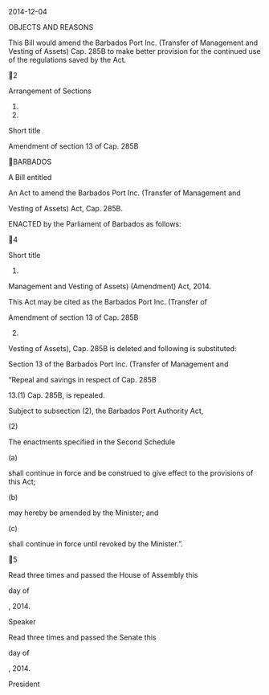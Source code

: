 2014-12-04

OBJECTS AND REASONS

This Bill would amend the Barbados Port Inc. (Transfer of Management and
Vesting of Assets) Cap. 285B to make better provision for the continued use of
the regulations saved by the Act.

2

Arrangement of Sections

1.

2.

Short title

Amendment of section 13 of Cap. 285B

BARBADOS

A Bill entitled

An  Act  to  amend  the  Barbados  Port  Inc.  (Transfer  of  Management  and

Vesting of Assets) Act, Cap. 285B.

ENACTED by the Parliament of Barbados as follows:

4

Short title

1.
Management and Vesting of Assets) (Amendment) Act, 2014.

This  Act  may  be  cited  as  the  Barbados  Port  Inc.  (Transfer  of

Amendment of section 13 of Cap. 285B

2.
Vesting of Assets), Cap. 285B is deleted and following is substituted:

Section 13 of the Barbados Port Inc. (Transfer of Management and

“Repeal and savings in respect of Cap. 285B

13.(1)
Cap. 285B, is repealed.

Subject to subsection (2), the Barbados Port Authority Act,

(2)

The enactments specified in the Second Schedule

(a)

shall continue in force and be construed to give effect to the
provisions of this Act;

(b)

may hereby be amended by the Minister; and

(c)

shall continue in force until revoked by the Minister.”.

5

Read three times and passed the House of Assembly this

day of

, 2014.

Speaker

Read three times and passed the Senate this

day of

, 2014.

President

